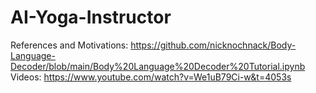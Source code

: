 # AI-Yoga-Instructor
References and Motivations: https://github.com/nicknochnack/Body-Language-Decoder/blob/main/Body%20Language%20Decoder%20Tutorial.ipynb
Videos:
https://www.youtube.com/watch?v=We1uB79Ci-w&t=4053s
